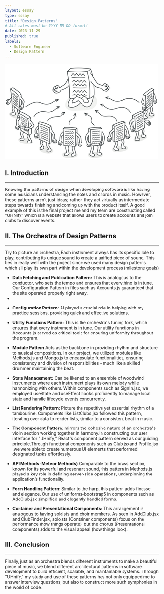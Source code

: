 ```yaml
---
layout: essay
type: essay
title: "Design Patterns"
# All dates must be YYYY-MM-DD format!
date: 2023-11-29
published: true
labels:
  - Software Engineer
  - Design Pattern
---
```




<div class="text-center py-2">
  <img width="500px" src="../img/design-pattern.png" class="img-thumbnail" >
</div>



## I. Introduction
---
Knowing the patterns of design when developing software is like having some musicians understanding the notes and chords in music. However, these patterns aren’t just ideas; rather, they act virtually as intermediate steps towards finishing and coming up with the product itself. A good example of this is the final project me and my team are constructing called “UHNify” which is a website that allows users to create accounts and join clubs to discover events.

## II. The Orchestra of Design Patterns
***
Try to picture an orchestra, Each instrument always has its specific role to play, contributing its unique sound to create a unified piece of sound. This ties in really well with the project since we used many design patterns which all play its own part within the development process (milestone goals)

- <b>Data Fetching and Publication Pattern:</b>  This is analogous to the conductor, who sets the tempo and ensures that everything is in tune. Our Configuration Pattern in files such as Accounts.js guaranteed that the site operated properly right away.
- 
* <b>Configuration Pattern:</b> AI played a crucial role in helping with my practice sessions, providing quick and effective solutions.

- <b>Utility Functions Pattern:</b> This is the orchestra's tuning fork, which ensures that every instrument is in tune. Our utility functions in Accounts.js served as critical tools for ensuring uniformity throughout the program.

* <b>Module Pattern</b> Acts as the backbone in providing rhythm and structure to musical compositions. In our project, we utilized modules like Methods.js and Mongo.js to encapsulate functionalities, ensuring consistency and division of responsibilities - much like a skilled drummer maintaining the beat.

- <b>State Management:</b> Can be likened to an ensemble of woodwind instruments where each instrument plays its own melody while harmonizing with others. Within components such as SignIn.jsx, we employed useState and useEffect hooks proficiently to manage local state and handle lifecycle events concurrently.

* <b>List Rendering Pattern:</b> Picture the repetitive yet essential rhythm of a tambourine. Components like ListClubs.jsx followed this pattern, iterating over data to render lists, similar to a consistent beat in music.

- <b>The Component Pattern:</b> mirrors the cohesive nature of an orchestra's violin section working together in harmony.In constructing our user interface for "UHnify," React's component pattern served as our guiding principle.Through functional components such as Club.jsxand Profile.jsx ,we were able to create numerous UI elements that performed designated tasks effortlessly.

* <b>API Methods (Meteor Methods)</b> Comparable to the brass section, known for its powerful and resonant sound, this pattern in Methods.js played a key role in defining server-side operations, underpinning the application’s functionality.

- <b>Form Handling Pattern:</b> Similar to the harp, this pattern adds finesse and elegance. Our use of uniforms-bootstrap5 in components such as AddClub.jsx simplified and elegantly handled forms.

* <b>Container and Presentational Components:</b> This arrangement is analogous to having soloists and choir members. As seen in AddClub.jsx and ClubFinder.jsx, soloists (Container components) focus on the performance (how things operate), but the chorus (Presentational components) adds to the visual appeal (how things look).


## III. Conclusion 
---
Finally, just as an orchestra blends different instruments to make a beautiful piece of music, we blend different architectural patterns in software development to build efficient, scalable, and maintainable systems. Through "UHnify," my study and use of these patterns has not only equipped me to answer interview questions, but also to construct more such symphonies in the world of code.
